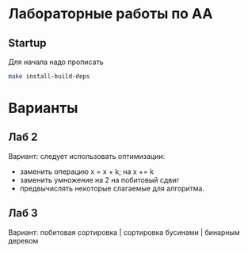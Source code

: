 #  Лабораторные работы по АА
## Startup
Для начала надо прописать
```bash
make install-build-deps
```
# Варианты
## Лаб 2
Вариант: следует использовать оптимизации:
- заменить операцию x = x + k; на x += k
- заменить умножение на 2 на побитовый сдвиг
- предвычислять некоторые слагаемые для алгоритма.
## Лаб 3
Вариант: побитовая сортировка | сортировка бусинами | бинарным деревом
